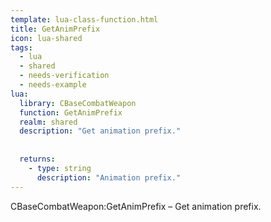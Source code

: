 ```yaml
---
template: lua-class-function.html
title: GetAnimPrefix
icon: lua-shared
tags:
  - lua
  - shared
  - needs-verification
  - needs-example
lua:
  library: CBaseCombatWeapon
  function: GetAnimPrefix
  realm: shared
  description: "Get animation prefix."
  
  
  returns:
    - type: string
      description: "Animation prefix."
---
```


<div class="lua__search__keywords">
CBaseCombatWeapon:GetAnimPrefix &#x2013; Get animation prefix.
</div>
